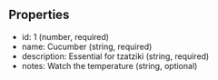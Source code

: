 ## Properties

- id: 1 (number, required)
- name: Cucumber (string, required)
- description: Essential for tzatziki (string, required)
- notes: Watch the temperature (string, optional)